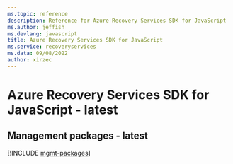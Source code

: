 ```yaml
---
ms.topic: reference
description: Reference for Azure Recovery Services SDK for JavaScript
ms.author: jeffish
ms.devlang: javascript
title: Azure Recovery Services SDK for JavaScript
ms.service: recoveryservices
ms.data: 09/08/2022
author: xirzec
---
```

# Azure Recovery Services SDK for JavaScript - latest

## Management packages - latest
[!INCLUDE [mgmt-packages](recovery-services-mgmt-index.md)]